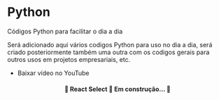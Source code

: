 # Python
Códigos Python para facilitar o dia a dia 

Será adicionado aqui vários codigos Python para uso no dia a dia, será criado posteriormente também uma outra com os codigos gerais para outros usos em projetos empresariais, etc.

* Baixar vídeo no YouTube


<h4 align="center"> 
	🚧  React Select 🚀 Em construção...  🚧
</h4>